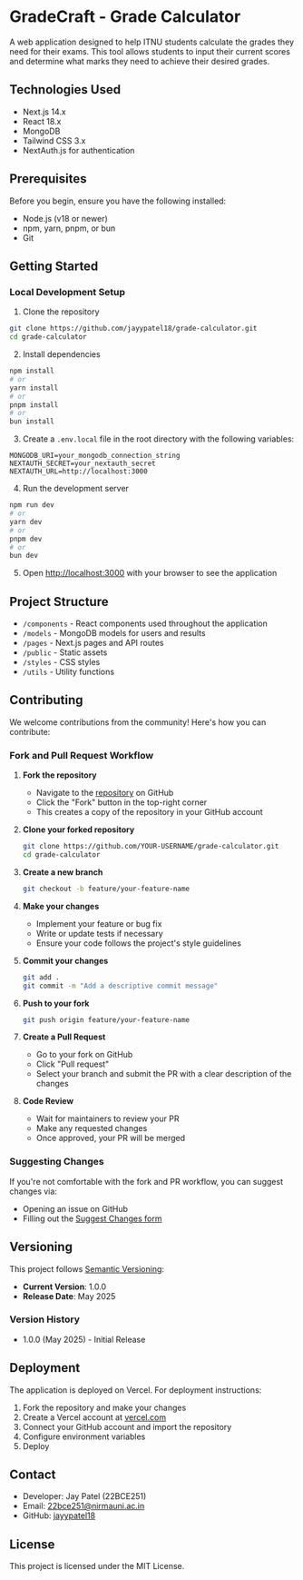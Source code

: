 # GradeCraft - Grade Calculator

A web application designed to help ITNU students calculate the grades they need for their exams. This tool allows students to input their current scores and determine what marks they need to achieve their desired grades.

## Technologies Used

- Next.js 14.x
- React 18.x
- MongoDB
- Tailwind CSS 3.x
- NextAuth.js for authentication

## Prerequisites

Before you begin, ensure you have the following installed:
- Node.js (v18 or newer)
- npm, yarn, pnpm, or bun
- Git

## Getting Started

### Local Development Setup

1. Clone the repository
```bash
git clone https://github.com/jayypatel18/grade-calculator.git
cd grade-calculator
```

2. Install dependencies
```bash
npm install
# or
yarn install
# or
pnpm install
# or
bun install
```

3. Create a `.env.local` file in the root directory with the following variables:
```
MONGODB_URI=your_mongodb_connection_string
NEXTAUTH_SECRET=your_nextauth_secret
NEXTAUTH_URL=http://localhost:3000
```

4. Run the development server
```bash
npm run dev
# or
yarn dev
# or
pnpm dev
# or
bun dev
```

5. Open [http://localhost:3000](http://localhost:3000) with your browser to see the application

## Project Structure

- `/components` - React components used throughout the application
- `/models` - MongoDB models for users and results
- `/pages` - Next.js pages and API routes
- `/public` - Static assets
- `/styles` - CSS styles
- `/utils` - Utility functions

## Contributing

We welcome contributions from the community! Here's how you can contribute:

### Fork and Pull Request Workflow

1. **Fork the repository**
   - Navigate to the [repository](https://github.com/jayypatel18/grade-calculator) on GitHub
   - Click the "Fork" button in the top-right corner
   - This creates a copy of the repository in your GitHub account

2. **Clone your forked repository**
   ```bash
   git clone https://github.com/YOUR-USERNAME/grade-calculator.git
   cd grade-calculator
   ```

3. **Create a new branch**
   ```bash
   git checkout -b feature/your-feature-name
   ```

4. **Make your changes**
   - Implement your feature or bug fix
   - Write or update tests if necessary
   - Ensure your code follows the project's style guidelines

5. **Commit your changes**
   ```bash
   git add .
   git commit -m "Add a descriptive commit message"
   ```

6. **Push to your fork**
   ```bash
   git push origin feature/your-feature-name
   ```

7. **Create a Pull Request**
   - Go to your fork on GitHub
   - Click "Pull request"
   - Select your branch and submit the PR with a clear description of the changes

8. **Code Review**
   - Wait for maintainers to review your PR
   - Make any requested changes
   - Once approved, your PR will be merged

### Suggesting Changes

If you're not comfortable with the fork and PR workflow, you can suggest changes via:
- Opening an issue on GitHub
- Filling out the [Suggest Changes form](https://forms.gle/hxUvxGATwJZjdttq7)

## Versioning

This project follows [Semantic Versioning](https://semver.org/):
- **Current Version**: 1.0.0
- **Release Date**: May 2025

### Version History

- 1.0.0 (May 2025) - Initial Release

## Deployment

The application is deployed on Vercel. For deployment instructions:

1. Fork the repository and make your changes
2. Create a Vercel account at [vercel.com](https://vercel.com)
3. Connect your GitHub account and import the repository
4. Configure environment variables
5. Deploy

## Contact

- Developer: Jay Patel (22BCE251)
- Email: 22bce251@nirmauni.ac.in
- GitHub: [jayypatel18](https://github.com/jayypatel18)

## License

This project is licensed under the MIT License.

